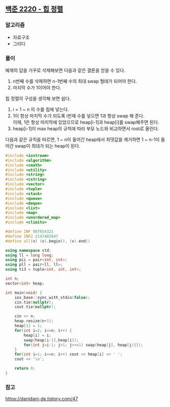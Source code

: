 ## [백준 2220 - 힙 정렬](https://www.acmicpc.net/problem/2220)

### 알고리즘
- 자료구조
- 그리디

### 풀이
예제의 답을 거꾸로 삭제해보면 다음과 같은 결론을 얻을 수 있다.
1. n번째 수를 삭제하면 n-1번째 수의 최대 swap 형태가 되어야 한다.
2. 마지막 수가 1이어야 한다.

힙 정렬의 구성을 생각해 보면 쉽다.
1. i = 1 ~ n 의 수를 힙에 넣는다.
2. 1이 항상 마지막 수가 되도록 i번재 수를 넣으면 1과 항상 swap 해 준다.  
   이때, 1은 항상 마지막에 있었으므로 heap[i-1]과 heap[i]를 swap해주면 된다.
3. heap[i-1]이 max heap의 규칙에 따라 부모 노드와 비교하면서 root로 올린다.

다음과 같은 규칙을 따르면, 1 ~ n이 들어간 heap에서 최댓값을 제거하면 1 ~ n-1이 들어간 swap이 최대가 되는 heap이 된다. 

```c++
#include <iostream>
#include <algorithm>
#include <cmath>
#include <utility>
#include <string>
#include <cstring>
#include <vector>
#include <tuple>
#include <stack>
#include <queue>
#include <deque>
#include <list>
#include <map>
#include <unordered_map>
#include <climits>

#define INF 987654321
#define INF2 2147483647
#define all(v) (v).begin(), (v).end()

using namespace std;
using ll = long long;
using pii = pair<int, int>;
using pll = pair<ll, ll>;
using ti3 = tuple<int, int, int>;

int n;
vector<int> heap;

int main(void) {
    ios_base::sync_with_stdio(false);
    cin.tie(nullptr);
    cout.tie(nullptr);

    cin >> n;
    heap.resize(n+1);
    heap[1] = 1;
    for(int i=2; i<=n; i++) {
        heap[i] = i;
        swap(heap[i-1],heap[i]);
        for(int j=i-1; j>1; j>>=1) swap(heap[j], heap[j/2]);
    }
    for(int i=1; i<=n; i++) cout << heap[i] << ' ';
    cout << '\n';

    return 0;
}
```

### 참고
https://danidani-de.tistory.com/47